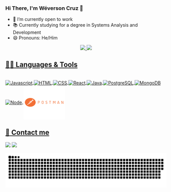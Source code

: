 ### Hi There, I'm Wéverson Cruz 👋

- 🔭 I’m currently open to work
- 📚 Currently studying for a degree in Systems Analysis and Development
- 😄 Pronouns: He/Him

<div align="center">
  <a href="https://github.com/rafaballerini">
  <img height="180em" src="https://github-readme-stats.vercel.app/api?username=wcruzx&show_icons=true&theme=react&include_all_commits=true&count_private=true"/>
  <img height="180em" src="https://github-readme-stats.vercel.app/api/top-langs/?username=wcruzx&layout=compact&langs_count=7&theme=bear"/>
</div>

 ## 👩‍💻 Languages & Tools  
<div style="display: inline_block"><br>
  <img align="center" alt="Javascript" height="40" width="40" src="https://cdn.jsdelivr.net/gh/devicons/devicon/icons/javascript/javascript-original.svg" />
  <img align="center" alt="HTML" height="40" width="40" src="https://cdn.jsdelivr.net/gh/devicons/devicon/icons/html5/html5-original.svg" />
  <img align="center" alt="CSS" height="40" width="40" src="https://cdn.jsdelivr.net/gh/devicons/devicon/icons/css3/css3-original.svg" />
  <img align="center" alt="React" height="40" width="40" src="https://cdn.jsdelivr.net/gh/devicons/devicon/icons/react/react-original.svg" />
  <img align="center" alt="Java" height="40" width="40" src="https://cdn.jsdelivr.net/gh/devicons/devicon/icons/java/java-original.svg">
  <img align="center" alt="PostgreSQL" height="40" width="60" src="https://cdn.jsdelivr.net/gh/devicons/devicon/icons/postgresql/postgresql-original.svg">
  <img align="center" alt="MongoDB" height="60" width="80"
  src="https://cdn.jsdelivr.net/gh/devicons/devicon/icons/mongodb/mongodb-original-wordmark.svg" />
  <img align="center" alt="Node" height="80" width="80" src="https://cdn.jsdelivr.net/gh/devicons/devicon/icons/nodejs/nodejs-plain-wordmark.svg" />
  <img align="center" alt="Postman" height="105" width="130" src="https://raw.githubusercontent.com/Snailedlt/devicon/38fad8eda5e9e5870afe5340346b20fb1d86ef7f/icons/postman/postman-plain-wordmark.svg">
<div> 
  
## 📱 Contact me
 
  <a href = "mailto:weversoncruzz@gmail.com"><img src="https://img.shields.io/badge/-Gmail-%23333?style=for-the-badge&logo=gmail&logoColor=white" target="_blank"></a>
  <a href="https://www.linkedin.com/in/weversoncruz/" target="_blank"><img src="https://img.shields.io/badge/-LinkedIn-%230077B5?style=for-the-badge&logo=linkedin&logoColor=white" target="_blank"></a> 
 
  ![Snake animation](https://github.com/wcruzx/wcruzx/blob/output/github-contribution-grid-snake.svg)
 
</div>
